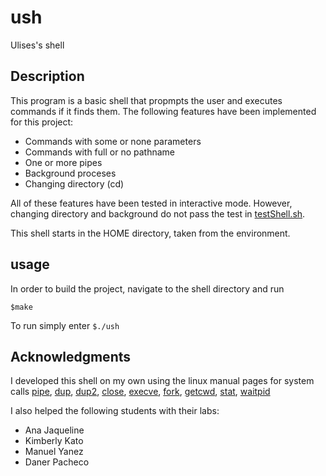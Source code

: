 ush
=====
Ulises's shell

Description
----------------
This program is a basic shell that propmpts the user and executes commands if it finds them. The following features have been implemented for this project:

- Commands with some or none parameters
- Commands with full or no pathname
- One or more pipes
- Background proceses
- Changing directory (cd)

All of these features have been tested in interactive mode. However, changing directory and background do not pass the test in [testShell.sh](testshell.sh).

This shell starts in the HOME directory, taken from the environment.

usage
----------------
In order to build the project, navigate to the shell directory and run

`$make`

To run simply enter `$./ush` 

Acknowledgments
---------------
I developed this shell on my own using the linux manual pages for system calls [pipe](http://man7.org/linux/man-pages/man2/pipe.2.html), [dup](http://man7.org/linux/man-pages/man2/dup.2.html), [dup2](http://man7.org/linux/man-pages/man2/dup2.2.html), [close](http://man7.org/linux/man-pages/man2/close.2.html), [execve](http://man7.org/linux/man-pages/man2/execve.2.html), [fork](http://man7.org/linux/man-pages/man2/fork.2.html), [getcwd](http://man7.org/linux/man-pages/man2/getcwd.2.html), [stat](http://man7.org/linux/man-pages/man2/stat.2.html), [waitpid](http://man7.org/linux/man-pages/man2/waitpid.2.html)

I also helped the following students with their labs:

- Ana Jaqueline
- Kimberly Kato
- Manuel Yanez
- Daner Pacheco